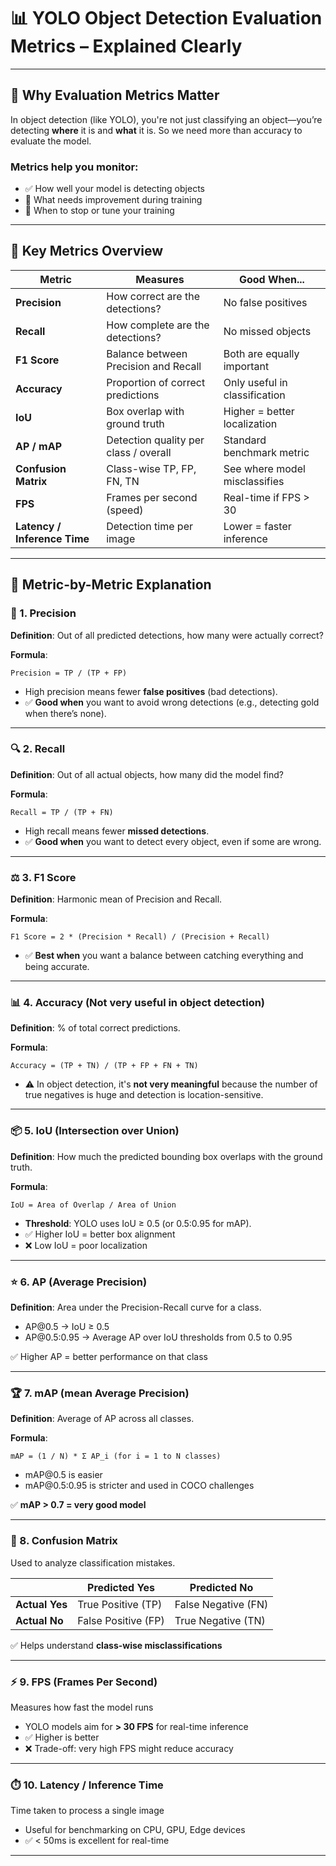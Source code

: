 # 📊 YOLO Object Detection Evaluation Metrics – Explained Clearly

---

## 📌 Why Evaluation Metrics Matter

In object detection (like YOLO), you're not just classifying an object—you’re detecting **where** it is and **what** it is. So we need more than accuracy to evaluate the model.

### Metrics help you monitor:

- ✅ How well your model is detecting objects
- 👷 What needs improvement during training
- 🧠 When to stop or tune your training

---

## 🧠 Key Metrics Overview

| Metric                       | Measures                              | Good When...                  |
| ---------------------------- | ------------------------------------- | ----------------------------- |
| **Precision**                | How correct are the detections?       | No false positives            |
| **Recall**                   | How complete are the detections?      | No missed objects             |
| **F1 Score**                 | Balance between Precision and Recall  | Both are equally important    |
| **Accuracy**                 | Proportion of correct predictions     | Only useful in classification |
| **IoU**                      | Box overlap with ground truth         | Higher = better localization  |
| **AP / mAP**                 | Detection quality per class / overall | Standard benchmark metric     |
| **Confusion Matrix**         | Class-wise TP, FP, FN, TN             | See where model misclassifies |
| **FPS**                      | Frames per second (speed)             | Real-time if FPS > 30         |
| **Latency / Inference Time** | Detection time per image              | Lower = faster inference      |

---

## 🧼 Metric-by-Metric Explanation

### 🎯 1. Precision

**Definition**: Out of all predicted detections, how many were actually correct?

**Formula**:

```
Precision = TP / (TP + FP)
```

- High precision means fewer **false positives** (bad detections).
- ✅ **Good when** you want to avoid wrong detections (e.g., detecting gold when there’s none).

---

### 🔍 2. Recall

**Definition**: Out of all actual objects, how many did the model find?

**Formula**:

```
Recall = TP / (TP + FN)
```

- High recall means fewer **missed detections**.
- ✅ **Good when** you want to detect every object, even if some are wrong.

---

### ⚖️ 3. F1 Score

**Definition**: Harmonic mean of Precision and Recall.

**Formula**:

```
F1 Score = 2 * (Precision * Recall) / (Precision + Recall)
```

- ✅ **Best when** you want a balance between catching everything and being accurate.

---

### 📊 4. Accuracy (Not very useful in object detection)

**Definition**: % of total correct predictions.

**Formula**:

```
Accuracy = (TP + TN) / (TP + FP + FN + TN)
```

- ⚠️ In object detection, it's **not very meaningful** because the number of true negatives is huge and detection is location-sensitive.

---

### 📦 5. IoU (Intersection over Union)

**Definition**: How much the predicted bounding box overlaps with the ground truth.

**Formula**:

```
IoU = Area of Overlap / Area of Union
```

- **Threshold**: YOLO uses IoU ≥ 0.5 (or 0.5:0.95 for mAP).
- ✅ Higher IoU = better box alignment
- ❌ Low IoU = poor localization

---

### ⭐ 6. AP (Average Precision)

**Definition**: Area under the Precision-Recall curve for a class.

- AP\@0.5 → IoU ≥ 0.5
- AP\@0.5:0.95 → Average AP over IoU thresholds from 0.5 to 0.95

✅ Higher AP = better performance on that class

---

### 🏆 7. mAP (mean Average Precision)

**Definition**: Average of AP across all classes.

**Formula**:

```
mAP = (1 / N) * Σ AP_i (for i = 1 to N classes)
```

- mAP\@0.5 is easier
- mAP\@0.5:0.95 is stricter and used in COCO challenges

✅ **mAP > 0.7 = very good model**

---

### 🔁 8. Confusion Matrix

Used to analyze classification mistakes.

|                | Predicted Yes       | Predicted No        |
| -------------- | ------------------- | ------------------- |
| **Actual Yes** | True Positive (TP)  | False Negative (FN) |
| **Actual No**  | False Positive (FP) | True Negative (TN)  |

✅ Helps understand **class-wise misclassifications**

---

### ⚡ 9. FPS (Frames Per Second)

Measures how fast the model runs

- YOLO models aim for **> 30 FPS** for real-time inference
- ✅ Higher is better
- ❌ Trade-off: very high FPS might reduce accuracy

---

### ⏱️ 10. Latency / Inference Time

Time taken to process a single image

- Useful for benchmarking on CPU, GPU, Edge devices
- ✅ < 50ms is excellent for real-time

---

